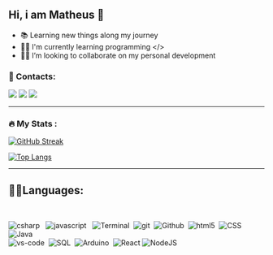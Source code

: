 

## Hi, i am Matheus 🤙

- 📚 Learning new things along my journey
- 👨‍💻 I'm currently learning programming </>
- 💪🏻 I’m looking to collaborate on my personal development

### 📍 Contacts:

<div>
<a href="https://instagram.com/__lima.matheus" target="_blank"><img src="https://img.shields.io/badge/-Instagram-%23E4405F?style=for-the-badge&logo=instagram&logoColor=white" target="_blank"></a>
<a href = "mailto: ml214964@gmail.com"><img src="https://img.shields.io/badge/Gmail-D14836?style=for-the-badge&logo=gmail&logoColor=white" target="_blank"></a>
<a href="https://www.linkedin.com/in/matheus-parreão-de-lima-628486234" target="_blank"><img src="https://img.shields.io/badge/-LinkedIn-%230077B5?style=for-the-badge&logo=linkedin&logoColor=white" target="_blank"></a>   
</div>

 
 ---

### :fire: My Stats :
[![GitHub Streak](https://github-readme-streak-stats.herokuapp.com/?user=matheuslima22&theme=dark)](https://git.io/streak-stats)

[![Top Langs](https://github-readme-stats.vercel.app/api/top-langs/?username=matheuslima22&layout=compact&theme=dark)](https://github.com/anuraghazra/github-readme-stats)

---

## 🐱‍👤Languages:


<br>



<p>
  <img alt="csharp" src="https://img.shields.io/badge/-Csharp-9932CC?style=plastic -square&logo=csharp&style=for-the-badge&logoColor=ffffff"> &nbsp
  <img alt="javascript" src="https://img.shields.io/badge/-JavaScript-eed718?style=plastic-square&logo=javascript&logoColor=ffffff&style=for-the-badge&logoWidth=15"> &nbsp
  <img alt="Terminal" src="https://img.shields.io/badge/-Terminal-000000?style=flat-square&logo=windowsTerminal&logoColor=ffffff&style=for-the-badge&logoWidth=15">&nbsp
  <img alt="git" src="https://img.shields.io/badge/-Git-F05032?style=flat-square&logo=git&logoColor=white&style=for-the-badge&logoWidth=15" />&nbsp
  <img alt="Github" src="http://img.shields.io/badge/-Github-000000?style=flat-square&logo=github&logoColor=FFFFFF&style=for-the-badge&logoWidth=15">&nbsp
  <img alt="html5" src="https://img.shields.io/badge/-HTML5-E34F26?style=flat-square&logo=html5&logoColor=white&style=for-the-badge&logoWidth=15" />&nbsp
  <img alt="CSS"src = "https://img.shields.io/badge/-CSS3-1572B6?style=flat-square&logo=css3&logoColor=white&style=for-the-badge&logoWidth=15">&nbsp
  <img alt="Java" src="http://img.shields.io/badge/-Java-FF0000?style=flat-square&logo=java&logoColor=white&style=for-the-badge&logoWidth=15">
 <br>
  <img alt="vs-code" src="http://img.shields.io/badge/-VS%20Code-007ACC?style=flat-square&logo=visual%20studio%20code&logoColor=white&style=for-the-badge&logoWidth=15">&nbsp
  <img alt="SQL"src="https://img.shields.io/badge/Microsoft_SQL_Server-CC2927?style=flat-square&logo=microsoft-sql-server&logoColor=white&style=for-the-badge&logoWidth=15">&nbsp
  <img alt="Arduino" src="https://img.shields.io/badge/-Arduino-00979D?style=flat-square&logo=Arduino&logoColor=white&style=for-the-badge&logoWidth=15">&nbsp
  <img alt="React" src="https://img.shields.io/badge/-React-45b8d8?style=flat-square&logo=react&logoColor=white&style=for-the-badge&logoWidth=15">
 <img alt="NodeJS" src="https://img.shields.io/badge/-C++-7B68EE?style=flat-square&logo=cplusplus&logoColor=white&style=for-the-badge&logoWidth=15">
  
</p>

  ##
